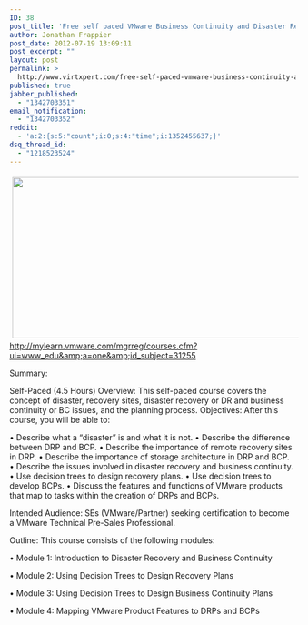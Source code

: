 ```yaml
---
ID: 38
post_title: 'Free self paced VMware Business Continuity and Disaster Recovery Design [v5.X]'
author: Jonathan Frappier
post_date: 2012-07-19 13:09:11
post_excerpt: ""
layout: post
permalink: >
  http://www.virtxpert.com/free-self-paced-vmware-business-continuity-and-disaster-recovery-design-v5-x/
published: true
jabber_published:
  - "1342703351"
email_notification:
  - "1342703352"
reddit:
  - 'a:2:{s:5:"count";i:0;s:4:"time";i:1352455637;}'
dsq_thread_id:
  - "1218523524"
---
```

<a href="http://jonathanfrappier.files.wordpress.com/2012/07/bcdr.jpg"><img class="size-full wp-image-39 alignleft" style="margin:5px;" title="bcdr" src="http://jonathanfrappier.files.wordpress.com/2012/07/bcdr.jpg" alt="" width="519" height="283" /></a><a href="http://mylearn.vmware.com/mgrreg/courses.cfm?ui=www_edu&amp;a=one&amp;id_subject=31255">http://mylearn.vmware.com/mgrreg/courses.cfm?ui=www_edu&amp;a=one&amp;id_subject=31255</a>

Summary:

Self-Paced (4.5 Hours)
Overview:
This self-paced course covers the concept of disaster, recovery sites, disaster recovery or DR and business continuity or BC issues, and the planning process.
Objectives: After this course, you will be able to:

• Describe what a “disaster” is and what it is not.
• Describe the difference between DRP and BCP.
• Describe the importance of remote recovery sites in DRP.
• Describe the importance of storage architecture in DRP and BCP.
• Describe the issues involved in disaster recovery and business continuity.
• Use decision trees to design recovery plans.
• Use decision trees to develop BCPs.
• Discuss the features and functions of VMware products that map to tasks within the creation of DRPs and BCPs.

Intended Audience: SEs (VMware/Partner) seeking certification to become a VMware Technical Pre-Sales Professional.

Outline: This course consists of the following modules:

• Module 1: Introduction to Disaster Recovery and Business Continuity

• Module 2: Using Decision Trees to Design Recovery Plans

• Module 3: Using Decision Trees to Design Business Continuity Plans

• Module 4: Mapping VMware Product Features to DRPs and BCPs
